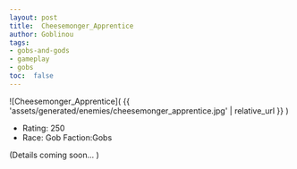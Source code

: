 ```yaml
---
layout: post
title:  Cheesemonger_Apprentice
author: Goblinou
tags:
- gobs-and-gods
- gameplay
- gobs
toc:  false
---
```


![Cheesemonger_Apprentice]( {{ 'assets/generated/enemies/cheesemonger_apprentice.jpg' | relative_url }} )
- Rating: 250
- Race: Gob  Faction:Gobs

(Details coming soon... )